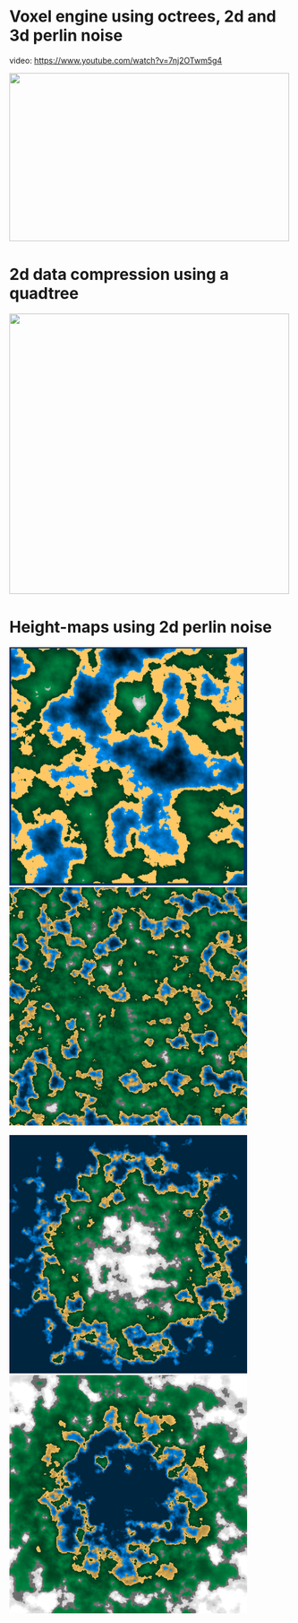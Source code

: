 # Voxel engine using octrees, 2d and 3d perlin noise
video: https://www.youtube.com/watch?v=7nj2OTwm5g4

<img src="/assets/8tree500.gif" width="500" height="300" />

## 
# 2d data compression using a quadtree
<img src="/assets/4tree.gif" width="500" height="500" />

## 
# Height-maps using 2d perlin noise
<img src="/assets/perlin-frequency-flat.png" width="425" height="425" /> <img src="/assets/perlin-lakes.png" width="425" height="425" />

<img src="/assets/perlin-island.png" width="425" height="425" /> <img src="/assets/perlin-big-lake.png" width="425" height="425" />

